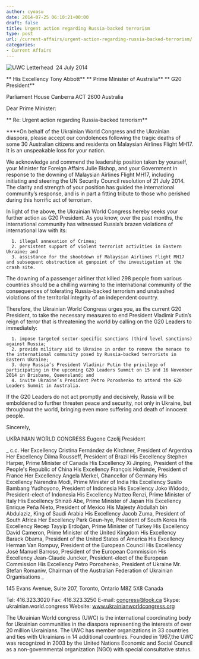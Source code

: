 ```yaml
---
author: cyoasu
date: 2014-07-25 06:10:21+00:00
draft: false
title: Urgent action regarding Russia-backed terrorism
type: post
url: /current-affairs/urgent-action-regarding-russia-backed-terrorism/
categories:
- Current Affairs
---
```


![UWC Letterhead](http://www.ozeukes.com/wp-content/uploads/2014/03/UWC-Letterhead.jpg)
 24 July 2014

** His Excellency Tony Abbott**
** Prime Minister of Australia**
** G20 President**

Parliament House
Canberra ACT 2600
Australia

Dear Prime Minister:

** Re: Urgent action regarding Russia-backed terrorism**

****On behalf of the Ukrainian World Congress and the Ukrainian diaspora, please accept our condolences following the tragic deaths of some 30 Australian citizens and residents on Malaysian Airlines Flight MH17. It is an unspeakable loss for your nation.

We acknowledge and commend the leadership position taken by yourself, your Minister for Foreign
Affairs Julie Bishop, and your Government in response to the downing of Malaysian Airlines Flight
MH17, including initiating and steering the UN Security Council resolution of 21 July 2014. The clarity
and strength of your position has guided the international community’s response, and is in part a fitting
tribute to those who perished during this horrific act of terrorism.

In light of the above, the Ukrainian World Congress hereby seeks your further action as G20 President. As you know, over the past months, the international community has witnessed Russia’s brazen violations of international law with its:



	  1. illegal annexation of Crimea;
	  2. persistent support of violent terrorist activities in Eastern Ukraine; and
	  3. assistance for the shootdown of Malaysian Airlines Flight MH17 and subsequent obstruction at gunpoint of the investigation at the crash site.

The downing of a passenger airliner that killed 298 people from various countries should be a chilling
warning to the international community of the consequences of tolerating Russia-backed terrorism
and unabashed violations of the territorial integrity of an independent country.

Therefore, the Ukrainian World Congress urges you, as the current G20 President, to take the necessary measures to end President Vladimir Putin’s reign of terror that is threatening the world by calling on the G20 Leaders to immediately:

	  1. impose targeted sector-specific sanctions (third level sanctions) against Russia;
	  2. provide military aid to Ukraine in order to remove the menace to the international community posed by Russia-backed terrorists in Eastern Ukraine;
	  3. deny Russia’s President Vladimir Putin the privilege of participating in the upcoming G20 Leaders Summit on 15 and 16 November 2014 in Brisbane, Queensland; and
	  4. invite Ukraine’s President Petro Poroshenko to attend the G20 Leaders Summit in Australia.

If the G20 Leaders do not act promptly and decisively, Russia will be emboldened to further threaten peace and security, not only in Ukraine, but throughout the world, bringing even more suffering and death of innocent people.

Sincerely,

UKRAINIAN WORLD CONGRESS
Eugene Czolij
President

_ c.c. Her Excellency Cristina Fernández de Kirchner, President of Argentina
Her Excellency Dilma Rousseff, President of Brazil
His Excellency Stephen Harper, Prime Minister of Canada
His Excellency Xi Jinping, President of the People's Republic of China
His Excellency François Hollande, President of France
Her Excellency Angela Merkel, Chancellor of Germany
His Excellency Narendra Modi, Prime Minister of India
His Excellency Susilo Bambang Yudhoyono, President of Indonesia
His Excellency Joko Widodo, President-elect of Indonesia
His Excellency Matteo Renzi, Prime Minister of Italy
His Excellency Shinzō Abe, Prime Minister of Japan
His Excellency Enrique Peña Nieto, President of Mexico
His Majesty Abdullah bin Abdulaziz, King of Saudi Arabia
His Excellency Jacob Zuma, President of South Africa
Her Excellency Park Geun-hye, President of South Korea
His Excellency Recep Tayyip Erdoğan, Prime Minister of Turkey
His Excellency David Cameron, Prime Minister of the United Kingdom
His Excellency Barack Obama, President of the United States of America
His Excellency Herman Van Rompuy, President of the European Council
His Excellency José Manuel Barroso, President of the European Commission
His Excellency Jean-Claude Juncker, President-elect of the European Commission
His Excellency Petro Poroshenko, President of Ukraine
Mr. Stefan Romaniw, Chairman of the Australian Federation of Ukrainian Organisations _

145 Evans Avenue, Suite 207, Toronto, Ontario M8Z 5X8 Canada

Tel: 416.323.3020 Fax: 416.323.3250 E-mail: congress@look.ca
Skype: ukrainian.world.congress Website: www.ukrainianworldcongress.org

The Ukrainian World congress (UWC) is the international coordinating body for Ukrainian communities in the diaspora representing the interests of over 20 million Ukrainians. The UWC has member organizations in 33 countries and ties with Ukrainians in 14 additional countries. Founded in 1967,the UWC was recognized in 2003 by the United Nations Economic and Social Council as a non-governmental organization (NGO) with special consultative status.
